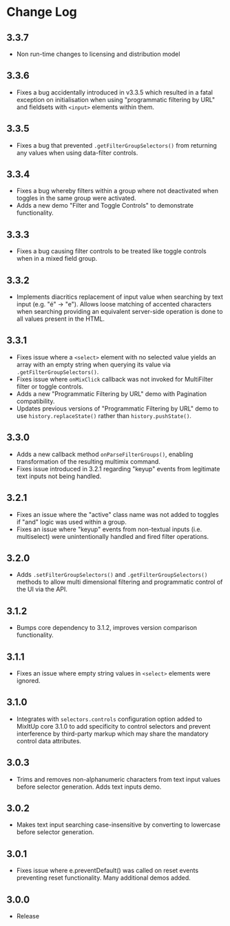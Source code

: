 Change Log
==========

## 3.3.7
- Non run-time changes to licensing and distribution model

## 3.3.6
- Fixes a bug accidentally introduced in v3.3.5 which resulted in a fatal exception on initialisation when using "programmatic filtering by URL" and fieldsets with `<input>` elements within them.

## 3.3.5
- Fixes a bug that prevented `.getFilterGroupSelectors()` from returning any values when using data-filter controls.

## 3.3.4
- Fixes a bug whereby filters within a group where not deactivated when toggles in the same group were activated.
- Adds a new demo "Filter and Toggle Controls" to demonstrate functionality.

## 3.3.3
- Fixes a bug causing filter controls to be treated like toggle controls when in a mixed field group.

## 3.3.2

- Implements diacritics replacement of input value when searching by text input (e.g. "é" -> "e"). Allows loose matching of accented characters when searching providing an equivalent server-side operation is done to all values present in the HTML.

## 3.3.1

- Fixes issue where a `<select>` element with no selected value yields an array with an empty string when querying its value via `.getFilterGroupSelectors()`.
- Fixes issue where `onMixClick` callback was not invoked for MultiFilter filter or toggle controls.
- Adds a new "Programmatic Filtering by URL" demo with Pagination compatibility.
- Updates previous versions of "Programmatic Filtering by URL" demo to use `history.replaceState()` rather than `history.pushState()`.

## 3.3.0

- Adds a new callback method `onParseFilterGroups()`, enabling transformation of the resulting multimix command.
- Fixes issue introduced in 3.2.1 regarding "keyup" events from legitimate text inputs not being handled.

## 3.2.1

- Fixes an issue where the "active" class name was not added to toggles if "and" logic was used within a group.
- Fixes an issue where "keyup" events from non-textual inputs (i.e. multiselect) were unintentionally handled and fired filter operations.

## 3.2.0

- Adds `.setFilterGroupSelectors()` and `.getFilterGroupSelectors()` methods to allow multi dimensional filtering
and programmatic control of the UI via the API.


## 3.1.2

- Bumps core dependency to 3.1.2, improves version comparison functionality.


## 3.1.1

- Fixes an issue where empty string values in `<select>` elements were ignored.

## 3.1.0

- Integrates with `selectors.controls` configuration option added to MixItUp core 3.1.0 to add specificity to control
selectors and prevent interference by third-party markup which may share the mandatory control data attributes.

## 3.0.3

- Trims and removes non-alphanumeric characters from text input values before selector generation. Adds text inputs demo.

## 3.0.2

- Makes text input searching case-insensitive by converting to lowercase before selector generation.

## 3.0.1

- Fixes issue where e.preventDefault() was called on reset events preventing reset functionality. Many additional demos added.

## 3.0.0

- Release











